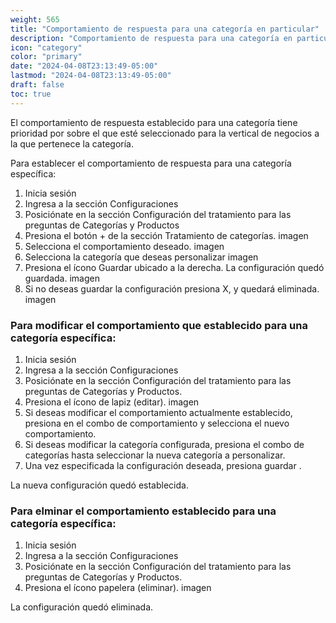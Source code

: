 ```yaml
---
weight: 565
title: "Comportamiento de respuesta para una categoría en particular"
description: "Comportamiento de respuesta para una categoría en particular"
icon: "category"
color: "primary"
date: "2024-04-08T23:13:49-05:00"
lastmod: "2024-04-08T23:13:49-05:00"
draft: false
toc: true
---
```




El comportamiento de respuesta establecido para una categoría tiene prioridad por sobre el que esté seleccionado para la vertical de negocios a la que pertenece la categoría. 

Para establecer el comportamiento de respuesta para una categoría específica:

1. Inicia sesión
2. Ingresa a la sección Configuraciones
3. Posiciónate en la sección Configuración del tratamiento para las preguntas de Categorías y Productos
4. Presiona el botón + de la sección Tratamiento de categorías.
imagen
5. Selecciona el comportamiento deseado.
imagen
6. Selecciona la categoría que deseas personalizar
imagen
7. Presiona el ícono Guardar ubicado a la derecha. La configuración quedó guardada. 
imagen
8. Si no deseas guardar la configuración presiona X, y quedará eliminada.
imagen

### Para modificar el comportamiento que establecido para una categoría específica:

1. Inicia sesión
2. Ingresa a la sección Configuraciones
3. Posiciónate en la sección Configuración del tratamiento para las preguntas de Categorías y Productos.
4. Presiona el ícono de lapiz (editar).
imagen
5. Si deseas modificar el comportamiento actualmente establecido, presiona en el combo de comportamiento y selecciona el nuevo comportamiento.
6. Si deseas modificar la categoría configurada, presiona el combo de categorías hasta seleccionar la nueva categoría a personalizar.
7. Una vez especificada la configuración deseada, presiona guardar .

La nueva configuración quedó establecida.

### Para elminar el comportamiento establecido para una categoría específica:


1. Inicia sesión
2. Ingresa a la sección Configuraciones
3. Posiciónate en la sección Configuración del tratamiento para las preguntas de Categorías y Productos.
4. Presiona el ícono papelera (eliminar).
imagen

La configuración quedó eliminada.
